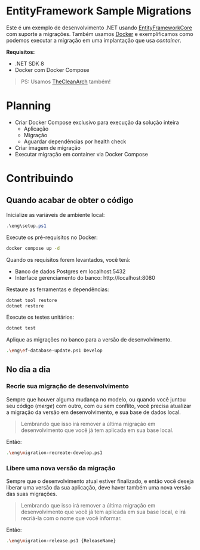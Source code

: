 EntityFramework Sample Migrations
=================================

Este é um exemplo de desenvolvimento .NET usando [EntityFrameworkCore](https://github.com/dotnet/efcore)
com suporte a migrações. Também usamos [Docker](https://www.docker.com) e exemplificamos como podemos
executar a migração em uma implantação que usa _container_.

**Requisitos:**

- .NET SDK 8
- Docker com Docker Compose

> PS: Usamos [TheCleanArch](https://hibex-solutions.github.io/TheCleanArch/) também!

# Planning

- Criar Docker Compose exclusivo para execução da solução inteira
  - Aplicação
  - Migração
  - Aguardar dependências por health check
- Criar imagem de migração
- Executar migração em container via Docker Compose

# Contribuindo

## Quando acabar de obter o código

Inicialize as variáveis de ambiente local:
```powershell
.\eng\setup.ps1
```

Execute os pré-requisitos no Docker:
```sh
docker compose up -d
```

Quando os requisitos forem levantados, você terá:

- Banco de dados Postgres em localhost:5432
- Interface gerenciamento do banco: http://localhost:8080

Restaure as ferramentas e dependências:
```sh
dotnet tool restore
dotnet restore
```

Execute os testes unitários:
```sh
dotnet test
```

Aplique as migrações no banco para a versão de desenvolvimento.

```sh
.\eng\ef-database-update.ps1 Develop
```

## No dia a dia

### Recrie sua migração de desenvolvimento

Sempre que houver alguma mudança no modelo, ou quando você juntou
seu código (_merge_) com outro, com ou sem conflito, você precisa
atualizar a migração da versão em desenvolvimento, e sua base de
dados local.

> Lembrando que isso irá remover a última migração em
> desenvolvimento que você já tem aplicada em sua base local.

Então:
```sh
.\eng\migration-recreate-develop.ps1
```

### Libere uma nova versão da migração

Sempre que o desenvolvimento atual estiver finalizado, e então você
deseja liberar uma versão da sua aplicação, deve haver também uma
nova versão das suas migrações.

> Lembrando que isso irá remover a última migração em
> desenvolvimento que você já tem aplicada em sua base local, e irá
> recriá-la com o nome que você informar.

Então:
```sh
.\eng\migration-release.ps1 {ReleaseName}
```
